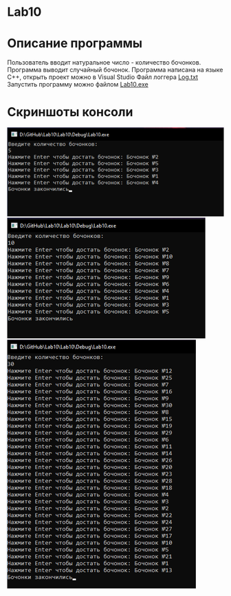 # Lab10
# Описание программы
Пользователь вводит натуральное число - количество бочонков. Программа выводит случайный бочонок.
Программа написана на языке C++, открыть проект можно в Visual Studio
Файл логгера 
[Log.txt](https://github.com/KursovIvan/Lab10/blob/main/Lab10/Debug/Log.txt)
Запустить программу можно файлом
[Lab10.exe](https://github.com/KursovIvan/Lab10/blob/main/Lab10/Debug/Lab10.exe)
# Скриншоты консоли
![Скриншот](https://github.com/KursovIvan/Lab10/blob/main/Screenshots/Test_0.png)
![Скриншот](https://github.com/KursovIvan/Lab10/blob/main/Screenshots/Test_1.png)
![Скриншот](https://github.com/KursovIvan/Lab10/blob/main/Screenshots/Test_2.png)
